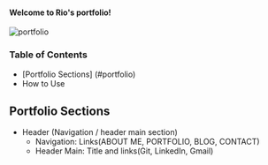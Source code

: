 #### Welcome to Rio's portfolio!
![portfolio](https://user-images.githubusercontent.com/14501804/125146711-b090e180-e16a-11eb-8667-68ce52cbd850.gif)

### Table of Contents
- [Portfolio Sections] (#portfolio)
- How to Use

<a id="portfolio"></a>
## Portfolio Sections
- Header (Navigation / header main section)
  - Navigation: Links(ABOUT ME, PORTFOLIO, BLOG, CONTACT)
  - Header Main: Title and links(Git, LinkedIn, Gmail)

